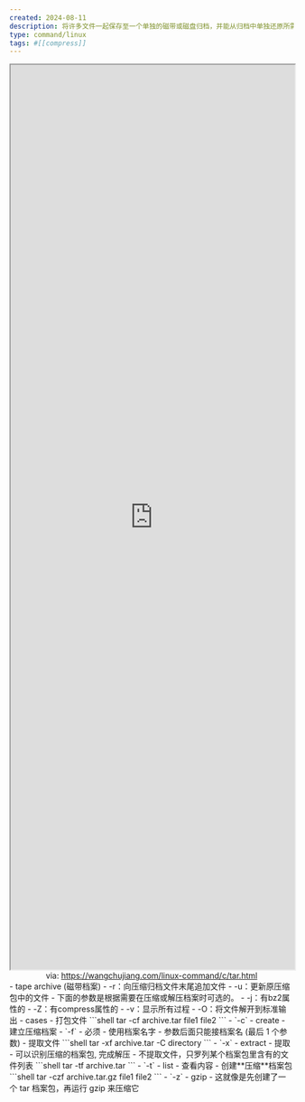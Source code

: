 ```yaml
---
created: 2024-08-11
description: 将许多文件一起保存至一个单独的磁带或磁盘归档，并能从归档中单独还原所需文件。
type: command/linux
tags: #[[compress]]
---
```


<iframe src='https://wangchujiang.com/linux-command/c/tar.html' style='height:40vh;width:100%' class='iframe-radius' allow='fullscreen'></iframe>
<center>via: <a href='https://wangchujiang.com/linux-command/c/tar.html' target='_blank' class='external-link'>https://wangchujiang.com/linux-command/c/tar.html</a></center>
  - tape archive (磁带档案)
  - -r：向压缩归档文件末尾追加文件
  - -u：更新原压缩包中的文件
  - 下面的参数是根据需要在压缩或解压档案时可选的。
    - -j：有bz2属性的
    - -Z：有compress属性的
    - -v：显示所有过程
    - -O：将文件解开到标准输出
  - cases
    - 打包文件
```shell
tar -cf archive.tar file1 file2
```
- `-c`
  - create
  - 建立压缩档案
- `-f`
  - 必须
  - 使用档案名字
  - 参数后面只能接档案名 (最后 1 个参数)
    - 提取文件
```shell
tar -xf archive.tar -C directory
```
- `-x`
  - extract
  - 提取
- 可以识别压缩的档案包, 完成解压
    - 不提取文件，只罗列某个档案包里含有的文件列表
```shell
tar -tf archive.tar
```
- `-t`
  - list
  - 查看内容
    - 创建**压缩**档案包
```shell
tar -czf archive.tar.gz file1 file2
```
- `-z`
  - gzip
      - 这就像是先创建了一个 tar 档案包，再运行 gzip 来压缩它

